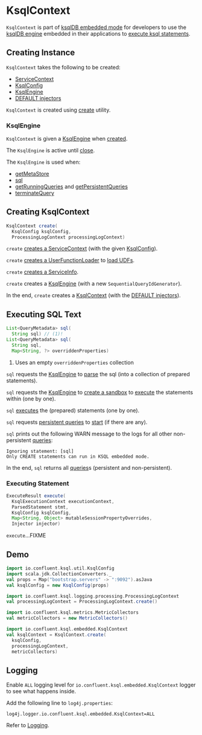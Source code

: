 # KsqlContext

`KsqlContext` is part of [ksqlDB embedded mode](index.md) for developers to use the [ksqlDB engine](#ksqlEngine) embedded in their applications to [execute ksql statements](#sql).

## Creating Instance

`KsqlContext` takes the following to be created:

* <span id="serviceContext"> [ServiceContext](../ServiceContext.md)
* <span id="ksqlConfig"> [KsqlConfig](../KsqlConfig.md)
* [KsqlEngine](#ksqlEngine)
* <span id="injectorFactory"> [DEFAULT injectors](../Injectors.md#DEFAULT)

`KsqlContext` is created using [create](#create) utility.

### <span id="ksqlEngine"> KsqlEngine

`KsqlContext` is given a [KsqlEngine](../KsqlEngine.md) when [created](#creating-instance).

The `KsqlEngine` is active until [close](#close).

The `KsqlEngine` is used when:

* [getMetaStore](#getMetaStore)
* [sql](#sql)
* [getRunningQueries](#getRunningQueries) and [getPersistentQueries](#getPersistentQueries)
* [terminateQuery](#terminateQuery)

## <span id="create"> Creating KsqlContext

```java
KsqlContext create(
  KsqlConfig ksqlConfig,
  ProcessingLogContext processingLogContext)
```

`create` [creates a ServiceContext](../ServiceContextFactory.md#create) (with the given [KsqlConfig](../KsqlConfig.md)).

`create` [creates a UserFunctionLoader](../functions/UserFunctionLoader.md#newInstance) to [load UDFs](../functions/UserFunctionLoader.md#load).

`create` [creates a ServiceInfo](../ServiceInfo.md#create).

`create` creates a [KsqlEngine](../KsqlEngine.md) (with a new `SequentialQueryIdGenerator`).

In the end, `create` creates a [KsqlContext](#creating-instance) (with the [DEFAULT injectors](../Injectors.md#DEFAULT)).

## <span id="sql"> Executing SQL Text

```java
List<QueryMetadata> sql(
  String sql) // (1)!
List<QueryMetadata> sql(
  String sql,
  Map<String, ?> overriddenProperties)
```

1. Uses an empty `overriddenProperties` collection

`sql` requests the [KsqlEngine](#ksqlEngine) to [parse](../KsqlEngine.md#parse) the sql (into a collection of prepared statements).

`sql` requests the [KsqlEngine](#ksqlEngine) to [create a sandbox](../KsqlEngine.md#createSandbox) to [execute](#execute) the statements within (one by one).

`sql` [executes](#execute) the (prepared) statements (one by one).

`sql` requests [persistent queries](../PersistentQueryMetadata.md) to [start](../QueryMetadata.md#start) (if there are any).

`sql` prints out the following WARN message to the logs for all other non-persistent [queries](../QueryMetadata.md):

```text
Ignoring statement: [sql]
Only CREATE statements can run in KSQL embedded mode.
```

In the end, `sql` returns all [queries](../QueryMetadata.md)s (persistent and non-persistent).

### <span id="execute"> Executing Statement

```java
ExecuteResult execute(
  KsqlExecutionContext executionContext,
  ParsedStatement stmt,
  KsqlConfig ksqlConfig,
  Map<String, Object> mutableSessionPropertyOverrides,
  Injector injector)
```

`execute`...FIXME

## Demo

```scala
import io.confluent.ksql.util.KsqlConfig
import scala.jdk.CollectionConverters._
val props = Map("bootstrap.servers" -> ":9092").asJava
val ksqlConfig = new KsqlConfig(props)

import io.confluent.ksql.logging.processing.ProcessingLogContext
val processingLogContext = ProcessingLogContext.create()

import io.confluent.ksql.metrics.MetricCollectors
val metricCollectors = new MetricCollectors()

import io.confluent.ksql.embedded.KsqlContext
val ksqlContext = KsqlContext.create(
  ksqlConfig,
  processingLogContext,
  metricCollectors)
```

## Logging

Enable `ALL` logging level for `io.confluent.ksql.embedded.KsqlContext` logger to see what happens inside.

Add the following line to `log4j.properties`:

```text
log4j.logger.io.confluent.ksql.embedded.KsqlContext=ALL
```

Refer to [Logging](../logging.md).
